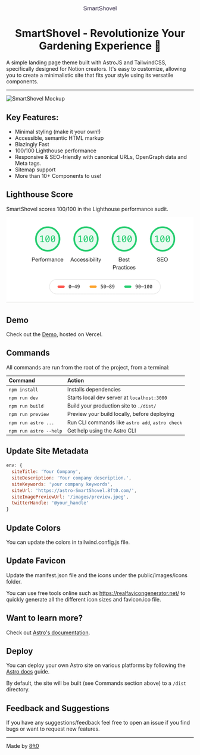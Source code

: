 <div align="center">
  <img alt="SmartShovel logo" src="/public/SmartShovel.svg" width="100" />
</div>

<h1 align="center">
 SmartShovel - Revolutionize Your Gardening Experience 🚀
</h1>

A simple landing page theme built with AstroJS and TailwindCSS, specifically designed for Notion creators. It's easy to customize, allowing you to create a minimalistic site that fits your style using its versatile components.

<hr>

![SmartShovel Mockup](/public/images/SmartShovel.png)

## Key Features:

-   Minimal styling (make it your own!)
-   Accessible, semantic HTML markup
-   Blazingly Fast
-   100/100 Lighthouse performance
-   Responsive & SEO-friendly with canonical URLs, OpenGraph data and Meta tags.
-  Sitemap support
- More than 10+ Components to use!


## Lighthouse Score

SmartShovel scores 100/100 in the Lighthouse performance audit.

![SmartShovel Lighthouse Score](/lighthouse-score.png)

## Demo

Check out the [Demo](https://astro-SmartShovel.8ft0.com/), hosted on Vercel.

## Commands

All commands are run from the root of the project, from a terminal:

| Command                | Action                                           |
| :--------------------- | :----------------------------------------------- |
| `npm install`          | Installs dependencies                            |
| `npm run dev`          | Starts local dev server at `localhost:3000`      |
| `npm run build`        | Build your production site to `./dist/`          |
| `npm run preview`      | Preview your build locally, before deploying     |
| `npm run astro ...`    | Run CLI commands like `astro add`, `astro check` |
| `npm run astro --help` | Get help using the Astro CLI                     |

## Update Site Metadata

```js
env: {
  siteTitle: 'Your Company',
  siteDescription: 'Your company description.',
  siteKeywords: 'your company keywords',
  siteUrl: 'https://astro-SmartShovel.8ft0.com/',
  siteImagePreviewUrl: '/images/preview.jpeg',
  twitterHandle: '@your_handle'
}
```

## Update Colors

You can update the colors in tailwind.config.js file.

## Update Favicon

Update the manifest.json file and the icons under the public/images/icons folder.

You can use free tools online such as https://realfavicongenerator.net/ to quickly generate all the different icon sizes and favicon.ico file.

## Want to learn more?

Check out [Astro's documentation](https://docs.astro.build).

## Deploy

You can deploy your own Astro site on various platforms by following the [Astro docs](https://docs.astro.build/en/guides/deploy/) guide. 

By default, the site will be built (see Commands section above) to a `/dist` directory.

## Feedback and Suggestions

If you have any suggestions/feedback feel free to open an issue if you find bugs or want to request new features.

---

Made by [8ft0](https://8ft0.com/)
